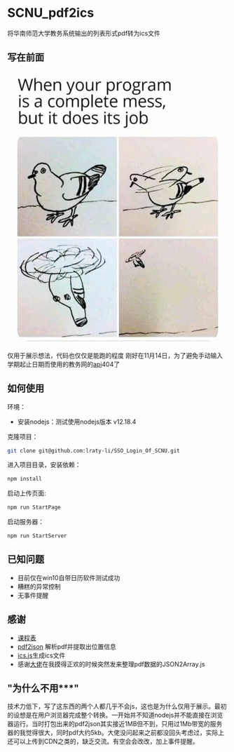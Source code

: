 # SCNU_pdf2ics

将华南师范大学教务系统输出的列表形式pdf转为ics文件

## 写在前面
![](if_it_works_don_t_touch.jpg)  
仅用于展示想法，代码也仅仅是能跑的程度
刚好在11月14日，为了避免手动输入学期起止日期而使用的教务网的[api](http://module.scnu.edu.cn/api.php?op=jw_date)404了

## 如何使用

环境：

- 安装nodejs：测试使用nodejs版本 v12.18.4

克隆项目：

```bash
git clone git@github.com:lraty-li/SSO_Login_Of_SCNU.git
```

进入项目目录，安装依赖：

```bash
npm install
```

启动上传页面:

```bash
npm run StartPage
```

启动服务器：

```bash
npm run StartServer
```

## 已知问题

- 目前仅在win10自带日历软件测试成功
- 糟糕的异常控制
- 无事件提醒

## 感谢

- [课程表](https://github.com/iscnu/scnu-schedule-ical-jwxt)
- [pdf2json](https://github.com/modesty/pdf2json) 解析pdf并提取出位置信息
- [ics.js](https://github.com/nwcell/ics.js)生成ics文件
- 感谢[大佬](https://github.com/Okami-2)在我摸得正欢的时候突然发来整理pdf数据的JSON2Array.js

## "为什么不用***"

技术力低下，写了这东西的两个人都几乎不会js，这也是为什么仅用于展示。最初的设想是在用户浏览器完成整个转换。一开始并不知道nodejs并不能直接在浏览器运行。当时打包出来的pdf2json其实接近1MB但不到，只用过1Mb带宽的服务器的我觉得很大，同时pdf大约5kb。大佬没问起来之前都没回头考虑过，实际上还可以上传到CDN之类的，缺乏交流。有空会会改改，加上事件提醒。
